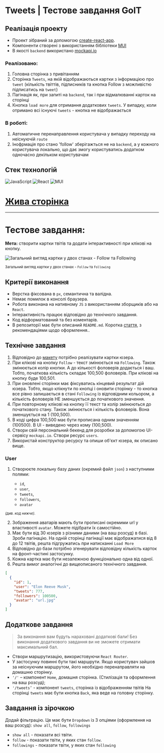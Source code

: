 # Tweets | Тестове завдання GoIT

## Реалізація проекту

- Проект зібраний за допомогою [create-react-app](https://create-react-app.dev/).
- Компоненти створені з використанням бібліотеки
  [MUI](https://mui.com/material-ui/getting-started/overview/)
- В якості `backend` використано [mockapi.io](https://mockapi.io/)

### Реалізовано:

1. Головна сторінка з привітанням
2. Сторінка `Tweets`, на якій відображаються картки з інформацією про `tweet` (кількість
   твіттів, підписників та кнопка Follow з можливістю підписатись на `tweet`)
3. Пагінація як, при запиті на `backend`, так і при відмалюванні карток на сторінці
4. Кнопка `load more` для отримання додаткових `tweets`. У випадку, коли отримано всі існуючі
   `tweets` - кнопка не відображається

### В роботі:

1. Автоматичне перенаправлення користувача у випадку переходу на неіснуючій `route`
2. Інофрмація про стано 'follow' зберігажться не на `backend`, а у кожного користувача локально, що
   дає змогу користуватись додатком одночасно декільком користувачам


## Стек технологій

![JavaScript](https://img.shields.io/badge/JavaScript-323330?style=for-the-badge&logo=javascript&logoColor=F7DF1E)
![React](https://img.shields.io/badge/React-20232A?style=for-the-badge&logo=react&logoColor=61DAFB)
![MUI](https://img.shields.io/badge/Material%20UI-007FFF?style=for-the-badge&logo=mui&logoColor=white)

# [Жива сторінка](https://butcherok.github.io/vite-react-testtask-tweets/)

---

# Тестове завдання:

**Мета:** створити картки твітів та додати інтерактивності при клікові на кнопку.

![Загальний вигляд картки у двох станах - Follow та Following](./assets/prev-0.png)

<sub>Загальний вигляд картки у двох станах - `Follow` та `Following`</sub>

## Критерії виконання

- Верстка фіксована в `рх`, семантична та валідна.
- Немає помилок в консолі браузера.
- Робота виконана на нативному `JS` з використанням зборщиків або на `React`.
- Інтерактивність працює відповідно до технічного завдання.
- Код відформатований та без коментарів.
- В репозиторії має бути описаний `README.md`. Коротка
  [стаття](https://medium.com/nuances-of-programming/%D0%BA%D0%B0%D0%BA-%D0%BD%D0%B0%D0%BF%D0%B8%D1%81%D0%B0%D1%82%D1%8C-%D0%BA%D1%80%D0%B0%D1%81%D0%B8%D0%B2%D1%8B%D0%B9-%D0%B8-%D0%B8%D0%BD%D1%84%D0%BE%D1%80%D0%BC%D0%B0%D1%82%D0%B8%D0%B2%D0%BD%D1%8B%D0%B9-readme-md-6cc09ef8277),
  з рекомендаціями щодо оформлення..

## Технічне завдання

1. Відповідно до
   [макету](https://www.figma.com/file/zun1oP6NmS2Lmgbcj6e1IG/Test?node-id=0-1&t=uUlaHyxCuOAc20AW-0)
   потрібно реалізувати картки юзера.
2. При клікові на кнопку `Follow` - текст змінюється на `Following`. Також змінюється колір кнопки.
   А до кількості фоловерів додається і ваш. Тобто, початкова кількість складає 100,500 фоловерів.
   При клікові на кнопку буде 100,501.
3. При оновлені сторінки має фіксуватись кінцевий результат дій юзера. Тобто, якщо клікнути по
   кнопці і оновити сторінку - то кнопка все рівно залишається в стані `Following` із відповідним
   кольором, а кількість фоловерів НЕ зменшується до початкового значення.
4. При повторному клікові на кнопку її текст та колір змінюються до початкового стану. Також
   змінюється і кількість фоловерів. Вона зменшується на 1 (100,500).
5. В коді цифра 100,500 має бути прописана одним значенням (100500). В UI - виведено через кому
   (100,500).
6. Створи свій персональний бекенд для розробки за допомогою UI-сервісу `mockapi.io`. Створи ресурс
   `users`.
7. Використай конструктор ресурсу та опиши об'єкт юзера, як описано вище.

### User

1. Створюєте локальну базу даних (окремий файл `json`) з наступними полями:

   - `id`,
   - `user`,
   - `tweets`,
   - `followers`,
   - `avatar`

<sub><i>(див. код нижче).</i></sub>

2. Зображення аватарів мають бути прописані окремими url у властивості `avatar`. Можете підібрати їх
   самостійно.
3. Має бути від 30 юзерів з різними даними (на ваш розсуд) в базі. Зроби пагінацію. На одній
   сторінці пагінації має відображатися від 8 до 12 твітів, решта підгружатись при натисканні
   `Load More`
4. Відповідно до бази потрібно згенерувати відповідну кількість карток на фронт-частині застосунку.
5. Кожна картка має бути незалежною функціонально одна від одної.
6. Решта вимог аналогічні до вищеописаного технічного завдання.

```json
[
  {
    "id": 1,
    "user": "Elon Reeve Musk",
    "tweets": 777,
    "followers": 100500,
    "avatar": "url.jpg"
  }
]
```

## Додаткове завдання

> За виконання вам будуть нараховані додаткові бали! Без виконання додаткового завдання ви не
> зможете отримати максимальний бал.

- Створи маршрутизацію, використовуючи `React Router`.
- У застосунку повинні бути такі маршрути. Якщо користувач зайшов за неіснуючим маршрутом, його
  необхідно перенаправляти на домашню сторінку.
- `'/'` – компонент `Home`, домашня сторінка. (Стилізація та оформлення на ваш розсуд);
- `'/tweets’` - компонент `tweets`, сторінка із відображенням твітів На сторінці `tweets` має бути
  кнопка `Back`, яка веде на головну сторінку.

## Завдання із зірочкою

Додай фільтрацію. Це має бути `Dropdown` із 3 опціями (оформлення на ваш розсуд): `show all`,
`follow`, `followings`

- `show all` - показати всі твіти.
- `follow` - показати твіти, у яких стан `follow`.
- `followings` - показати твіти, у яких стан `following`
